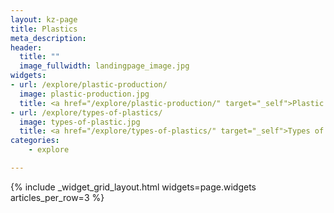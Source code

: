 ```yaml
---
layout: kz-page
title: Plastics
meta_description:
header:
  title: ""
  image_fullwidth: landingpage_image.jpg
widgets:
- url: /explore/plastic-production/
  image: plastic-production.jpg
  title: <a href="/explore/plastic-production/" target="_self">Plastic production (in theory)</a>
- url: /explore/types-of-plastics/
  image: types-of-plastic.jpg
  title: <a href="/explore/types-of-plastics/" target="_self">Types of plastics</a>
categories:
    - explore

---
```


{% include _widget_grid_layout.html widgets=page.widgets articles_per_row=3 %}
